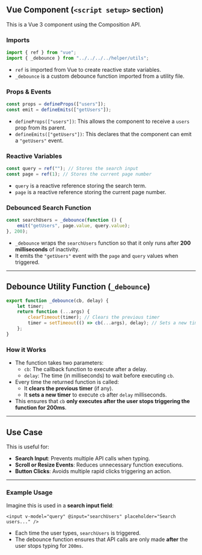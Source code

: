 ## **Vue Component (`<script setup>` section)**

This is a Vue 3 component using the Composition API.

### **Imports**

```js
import { ref } from "vue";
import { _debounce } from "../../../../helper/utils";
```

-   `ref` is imported from Vue to create reactive state variables.
-   `_debounce` is a custom debounce function imported from a utility file.

### **Props & Events**

```js
const props = defineProps(["users"]);
const emit = defineEmits(["getUsers"]);
```

-   `defineProps(["users"])`: This allows the component to receive a `users` prop from its parent.
-   `defineEmits(["getUsers"])`: This declares that the component can emit a `"getUsers"` event.

### **Reactive Variables**

```js
const query = ref(""); // Stores the search input
const page = ref(1); // Stores the current page number
```

-   `query` is a reactive reference storing the search term.
-   `page` is a reactive reference storing the current page number.

### **Debounced Search Function**

```js
const searchUsers = _debounce(function () {
    emit("getUsers", page.value, query.value);
}, 200);
```

-   `_debounce` wraps the `searchUsers` function so that it only runs after **200 milliseconds** of inactivity.
-   It emits the `"getUsers"` event with the `page` and `query` values when triggered.

---

## **Debounce Utility Function (`_debounce`)**

```js
export function _debounce(cb, delay) {
    let timer;
    return function (...args) {
        clearTimeout(timer); // Clears the previous timer
        timer = setTimeout(() => cb(...args), delay); // Sets a new timer
    };
}
```

### **How it Works**

-   The function takes two parameters:
    -   `cb`: The callback function to execute after a delay.
    -   `delay`: The time (in milliseconds) to wait before executing `cb`.
-   Every time the returned function is called:
    -   It **clears the previous timer** (if any).
    -   It **sets a new timer** to execute `cb` after `delay` milliseconds.
-   This ensures that `cb` **only executes after the user stops triggering the function for 200ms**.

---

## **Use Case**

This is useful for:

-   **Search Input**: Prevents multiple API calls when typing.
-   **Scroll or Resize Events**: Reduces unnecessary function executions.
-   **Button Clicks**: Avoids multiple rapid clicks triggering an action.

---

### **Example Usage**

Imagine this is used in a **search input field**:

```vue
<input v-model="query" @input="searchUsers" placeholder="Search users..." />
```

-   Each time the user types, `searchUsers` is triggered.
-   The debounce function ensures that API calls are only made **after** the user stops typing for `200ms`.
